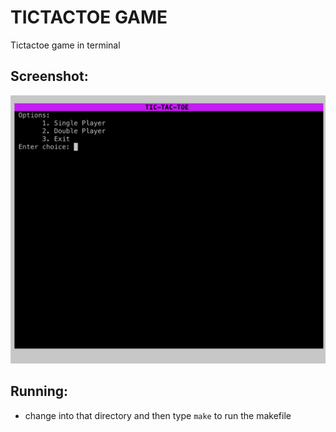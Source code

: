 # TICTACTOE GAME
Tictactoe game in terminal

## Screenshot:
![](tictactoe.png)

## Running:
  - change into that directory and then type `make` to run the makefile
